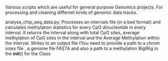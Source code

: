 Various scripts which are useful for general purpose Genomics projects. For processing and cleaning differnet kinds of genomic data tracks.

analyse_chip_seq_data.py: Processes  an intervals file (in a bed format) and calculates methylation statistics for every CpG dinucleotide in every interval. It returns the interval along with total CpG sites, average methylation of CpG sites in the interval and the Average Methylation within the interval.
Writes to an output file (You need to provide a path to a chrom sizes file , a genome file FASTA and also a path to a methylation BigWig in the __init__() for the Class

